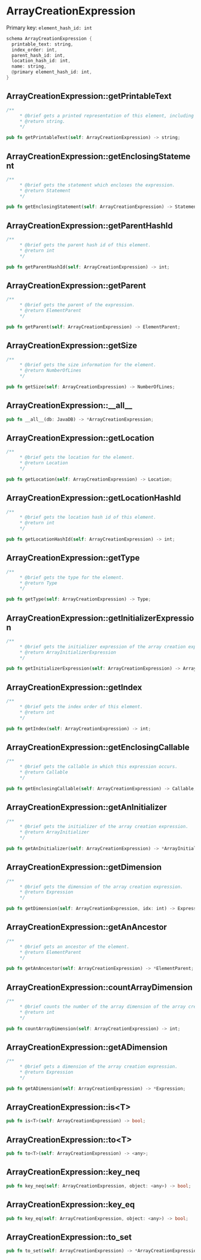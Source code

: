 # ArrayCreationExpression

Primary key: `element_hash_id: int`

```rust
schema ArrayCreationExpression {
  printable_text: string,
  index_order: int,
  parent_hash_id: int,
  location_hash_id: int,
  name: string,
  @primary element_hash_id: int,
}
```
## ArrayCreationExpression::getPrintableText

```rust
/**
     * @brief gets a printed representation of this element, including its structure where applicable.
     * @return string.
     */
```
```rust
pub fn getPrintableText(self: ArrayCreationExpression) -> string;
```
## ArrayCreationExpression::getEnclosingStatement

```rust
/**
     * @brief gets the statement which encloses the expression.
     * @return Statement 
     */
```
```rust
pub fn getEnclosingStatement(self: ArrayCreationExpression) -> Statement;
```
## ArrayCreationExpression::getParentHashId

```rust
/**
     * @brief gets the parent hash id of this element.
     * @return int
     */
```
```rust
pub fn getParentHashId(self: ArrayCreationExpression) -> int;
```
## ArrayCreationExpression::getParent

```rust
/**
     * @brief gets the parent of the expression.
     * @return ElementParent 
     */
```
```rust
pub fn getParent(self: ArrayCreationExpression) -> ElementParent;
```
## ArrayCreationExpression::getSize

```rust
/**
     * @brief gets the size information for the element.
     * @return NumberOfLines
     */
```
```rust
pub fn getSize(self: ArrayCreationExpression) -> NumberOfLines;
```
## ArrayCreationExpression::\_\_all\_\_

```rust
pub fn __all__(db: JavaDB) -> *ArrayCreationExpression;
```
## ArrayCreationExpression::getLocation

```rust
/**
     * @brief gets the location for the element.
     * @return Location
     */
```
```rust
pub fn getLocation(self: ArrayCreationExpression) -> Location;
```
## ArrayCreationExpression::getLocationHashId

```rust
/**
     * @brief gets the location hash id of this element.
     * @return int
     */
```
```rust
pub fn getLocationHashId(self: ArrayCreationExpression) -> int;
```
## ArrayCreationExpression::getType

```rust
/**
     * @brief gets the type for the element.
     * @return Type
     */
```
```rust
pub fn getType(self: ArrayCreationExpression) -> Type;
```
## ArrayCreationExpression::getInitializerExpression

```rust
/**
     * @brief gets the initializer expression of the array creation expression.
     * @return ArrayInitializerExpression
     */
```
```rust
pub fn getInitializerExpression(self: ArrayCreationExpression) -> ArrayInitializerExpression;
```
## ArrayCreationExpression::getIndex

```rust
/**
     * @brief gets the index order of this element.
     * @return int
     */
```
```rust
pub fn getIndex(self: ArrayCreationExpression) -> int;
```
## ArrayCreationExpression::getEnclosingCallable

```rust
/**
     * @brief gets the callable in which this expression occurs.
     * @return Callable 
     */
```
```rust
pub fn getEnclosingCallable(self: ArrayCreationExpression) -> Callable;
```
## ArrayCreationExpression::getAnInitializer

```rust
/**
     * @brief gets the initializer of the array creation expression.
     * @return ArrayInitializer
     */
```
```rust
pub fn getAnInitializer(self: ArrayCreationExpression) -> *ArrayInitializer;
```
## ArrayCreationExpression::getDimension

```rust
/**
     * @brief gets the dimension of the array creation expression.
     * @return Expression 
     */
```
```rust
pub fn getDimension(self: ArrayCreationExpression, idx: int) -> Expression;
```
## ArrayCreationExpression::getAnAncestor

```rust
/**
     * @brief gets an ancestor of the element.
     * @return ElementParent 
     */
```
```rust
pub fn getAnAncestor(self: ArrayCreationExpression) -> *ElementParent;
```
## ArrayCreationExpression::countArrayDimension

```rust
/**
     * @brief counts the number of the array dimension of the array creation expression, 0 means it is an empty array.
     * @return int 
     */
```
```rust
pub fn countArrayDimension(self: ArrayCreationExpression) -> int;
```
## ArrayCreationExpression::getADimension

```rust
/**
     * @brief gets a dimension of the array creation expression.
     * @return Expression 
     */
```
```rust
pub fn getADimension(self: ArrayCreationExpression) -> *Expression;
```
## ArrayCreationExpression::is\<T\>

```rust
pub fn is<T>(self: ArrayCreationExpression) -> bool;
```
## ArrayCreationExpression::to\<T\>

```rust
pub fn to<T>(self: ArrayCreationExpression) -> <any>;
```
## ArrayCreationExpression::key\_neq

```rust
pub fn key_neq(self: ArrayCreationExpression, object: <any>) -> bool;
```
## ArrayCreationExpression::key\_eq

```rust
pub fn key_eq(self: ArrayCreationExpression, object: <any>) -> bool;
```
## ArrayCreationExpression::to\_set

```rust
pub fn to_set(self: ArrayCreationExpression) -> *ArrayCreationExpression;
```
